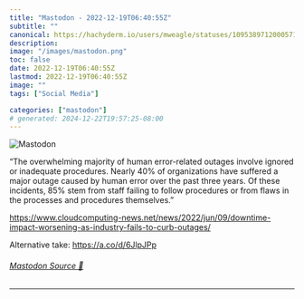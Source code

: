 ```yaml
---
title: "Mastodon - 2022-12-19T06:40:55Z"
subtitle: ""
canonical: https://hachyderm.io/users/mweagle/statuses/109538971200057106
description:
image: "/images/mastodon.png"
toc: false
date: 2022-12-19T06:40:55Z
lastmod: 2022-12-19T06:40:55Z
image: ""
tags: ["Social Media"]

categories: ["mastodon"]
# generated: 2024-12-22T19:57:25-08:00
---
```

![Mastodon](/images/mastodon.png)

<p>“The overwhelming majority of human error-related outages involve ignored or inadequate procedures. Nearly 40% of organizations have suffered a major outage caused by human error over the past three years. Of these incidents, 85% stem from staff failing to follow procedures or from flaws in the processes and procedures themselves.”</p><p><a href="https://www.cloudcomputing-news.net/news/2022/jun/09/downtime-impact-worsening-as-industry-fails-to-curb-outages/" target="_blank" rel="nofollow noopener noreferrer" translate="no"><span class="invisible">https://www.</span><span class="ellipsis">cloudcomputing-news.net/news/2</span><span class="invisible">022/jun/09/downtime-impact-worsening-as-industry-fails-to-curb-outages/</span></a></p><p>Alternative take: <a href="https://a.co/d/6JlpJPp" target="_blank" rel="nofollow noopener noreferrer" translate="no"><span class="invisible">https://</span><span class="">a.co/d/6JlpJPp</span><span class="invisible"></span></a></p>


###### [Mastodon Source 🐘](https://hachyderm.io/@mweagle/109538971200057106)

___
